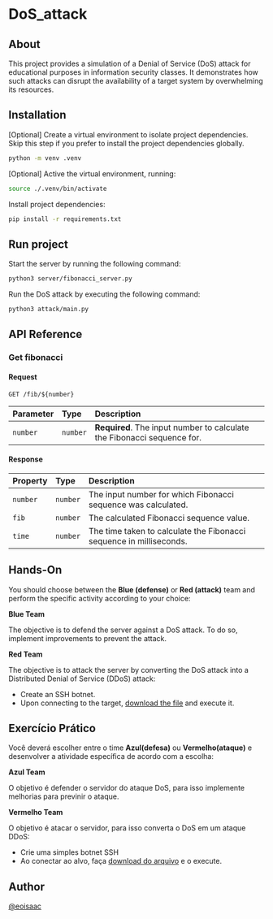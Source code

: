# DoS_attack

## About

This project provides a simulation of a Denial of Service (DoS) attack for educational purposes in information security classes. It demonstrates how such attacks can disrupt the availability of a target system by overwhelming its resources.

## Installation

[Optional] Create a virtual environment to isolate project dependencies. Skip this step if you prefer to install the project dependencies globally.

```bash
python -m venv .venv
```

[Optional] Active the virtual environment, running:

```bash
source ./.venv/bin/activate
```

Install project dependencies:

```bash
pip install -r requirements.txt
```

## Run project

Start the server by running the following command:

```bash
python3 server/fibonacci_server.py
```

Run the DoS attack by executing the following command:

```bash
python3 attack/main.py
```

## API Reference

### Get fibonacci

#### Request

```http
GET /fib/${number}
```

| Parameter | Type     | Description                       |
| :-------- | :------- | :-------------------------------- |
| `number`  | `number` | **Required**. The input number to calculate the Fibonacci sequence for.       |

#### Response

| Property | Type     | Description                                 |
| :------- | :------- | :------------------------------------------ |
| `number` | `number` | The input number for which Fibonacci sequence was calculated. |
| `fib`    | `number` | The calculated Fibonacci sequence value.      |
| `time`   | `number` | The time taken to calculate the Fibonacci sequence in milliseconds. |

## Hands-On

You should choose between the **Blue (defense)** or **Red (attack)** team and perform the specific activity according to your choice:

**Blue Team**

The objective is to defend the server against a DoS attack. To do so, implement improvements to prevent the attack.

**Red Team**

The objective is to attack the server by converting the DoS attack into a Distributed Denial of Service (DDoS) attack:

- Create an SSH botnet.
- Upon connecting to the target, [download the file](https://raw.githubusercontent.com/eoisaac/DoS_attack/main/attack/main.py) and execute it.

## Exercício Prático

Você deverá escolher entre o time **Azul(defesa)** ou **Vermelho(ataque)** e desenvolver a atividade específica de acordo com a escolha:

**Azul Team**

O objetivo é defender o servidor do ataque DoS, para isso implemente melhorias para previnir o ataque.

**Vermelho Team**

O objetivo é atacar o servidor, para isso converta o DoS em um ataque DDoS:

- Crie uma simples botnet SSH
- Ao conectar ao alvo, faça [download do arquivo](https://raw.githubusercontent.com/eoisaac/DoS_attack/main/attack/main.py) e o execute.

## Author

[@eoisaac](https://www.github.com/eoisaac)